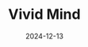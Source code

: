 ---  
layout: startup_page  
title: "Vivid Mind"  
id: "vividmind.health"  
permalink: "/vividmindvividmind.health12132024/"  
website: "https://vividmind.health/"  
funding_round: "Pre-Seed"  
funding_amount: "$200K"  
investors: "various angel investors"  
about: "Vivid Mind is a Polish medtech startup developing a simple, short voice test for early dementia detection. Leveraging AI and advanced sound processing, their patented method accurately identifies voice changes indicative of dementia, up to eight years before symptom onset, offering a non-invasive, language-agnostic, and cost-effective screening solution."  
markets: "Healthtech, AI, Medtech"  
hq: "Warsaw, Poland"  
founded_year: "2021"  
linkedin: "https://www.linkedin.com/company/vividmindhealth"  
twitter: ""  
instagram: ""  
facebook: ""  
crunchbase: "https://www.crunchbase.com/organization/vivid-mind?utm_source=linkedin&utm_medium=referral&utm_campaign=linkedin_companies&utm_content=profile_cta_anon&trk=funding_crunchbase"  
pitchbook: ""  

date_display: "13-Dec-2024"  
date: "2024-12-13"

# SEO Optimization  
meta_title: "Vivid Mind - Pre-Seed Funding ($200K)"  
meta_description: "Vivid Mind, Vivid Mind is a Polish medtech startup developing a simple, short voice test for early dementia detection. Leveraging AI and advanced sound processing..."  
meta_keywords: "Vivid Mind, Healthtech, AI, Medtech, Pre-Seed funding"  
canonical_url: "https://startup.projectstartups.com/vividmindvividmind.health12132024/"  
---